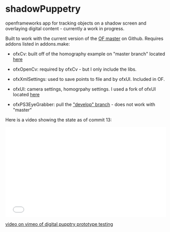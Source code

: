 shadowPuppetry
==============

openframeworks app for tracking objects on a shadow screen and overlaying digital content - currently a work in progress. 

Built to work with the current version of the [OF master](https://github.com/openframeworks/openFrameworks) on Github. Requires addons listed in addons.make: 

- ofxCv: built off of the homography example on "master branch" located [here](https://github.com/kylemcdonald/ofxCv)

- ofxOpenCv: required by ofxCv - but I only include the libs. 

- ofxXmlSettings: used to save points to file and by ofxUI. Included in OF. 

- ofxUI: camera settings, homogrpahy settings. I used a fork of ofxUI located [here](https://github.com/sethismyfriend/ofxUI)

- ofxPS3EyeGrabber: pull the ["develop" branch](https://github.com/bakercp/ofxPS3EyeGrabber/tree/develop) - does not work with "master"

Here is a video showing the state as of commit 13:

<iframe src="//player.vimeo.com/video/116622619" width="500" height="281" frameborder="0" webkitallowfullscreen mozallowfullscreen allowfullscreen></iframe> <p><a href="http://vimeo.com/116622619">video on vimeo of digital pupptry prototype testing</a></p>
